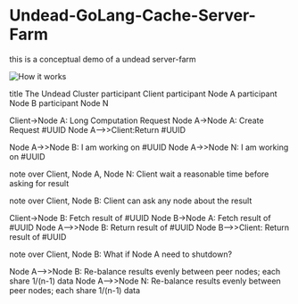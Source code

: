 # Undead-GoLang-Cache-Server-Farm


this is a conceptual demo of a undead server-farm

![How it works](https://www.websequencediagrams.com/cgi-bin/cdraw?lz=dGl0bGUgVGhlIFVuZGVhZCBDbHVzdGVyCnBhcnRpY2lwYW50IENsaWVudAAGDU5vZGUgQQABEkIAFBJOCgoAOwYtPgAwBjogTG9uZyBDb21wdXRhdGlvbiBSZXF1ZXN0CgBRBgAfCkNyZWF0ZQAXCCAjVVVJRAAdCC0-PgCBEwY6UmV0dXJuABcHADsJAGgGQjogSSBhbSB3b3JraW5nIG8AIAgAGQ5OAA8YCm5vdGUgb3ZlcgCCAAcsAIF1BwABB046AIIYByB3YWl0IGEgcmVhc29uYWJsZSB0aW1lIGJlZm9yZSBhcwB6BWZvciByZXN1bHQAQRlCAEkJY2FuIGFzayBhbnkgbm9kZSBhYm91dCB0aGUAOwkAgk0NQjogRmV0Y2gAWwcgb2YAgiYMQgCCdgoACxsAglMFAIIyCACCUgcAOBcAgncKABEYAIFIHFdoYXQgaWYAhEMHIG5lZWQgdG8gc2h1dGRvd24_CgCDQQkAgQQNLWJhbGFuYwCBeghzIGV2ZW5seSBiZXR3ZWVuIHBlZXIAgigFczsgZWFjaCBzaGFyZSAxLyhuLTEpIGRhdGEAgVkQTgARRw&s=rose "websequencediagrams")

title The Undead Cluster
participant Client
participant Node A
participant Node B
participant Node N

Client->Node A: Long Computation Request
Node A->Node A: Create Request #UUID
Node A-->>Client:Return #UUID

Node A->>Node B: I am working on #UUID
Node A->>Node N: I am working on #UUID

note over Client, Node A, Node N: Client wait a reasonable time before asking for result

note over Client, Node B: Client can ask any node about the result

Client->Node B: Fetch result of #UUID
Node B->Node A: Fetch result of #UUID
Node A-->>Node B: Return result of #UUID
Node B-->>Client: Return result of #UUID


note over Client, Node B: What if Node A need to shutdown?


Node A-->>Node B: Re-balance results evenly between peer nodes; each share 1/(n-1) data
Node A-->>Node N: Re-balance results evenly between peer nodes; each share 1/(n-1) data
